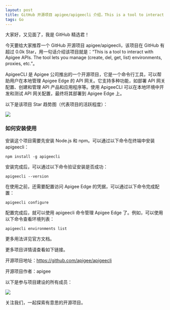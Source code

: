 ```yaml
---
layout: post
title: GitHub 开源项目 apigee/apigeecli 介绍，This is a tool to interact with Apigee APIs. The tool lets you manage (create, del, get, list) environments, proxies, etc.
tags: Go
---
```


大家好，又见面了，我是 GitHub 精选君！

今天要给大家推荐一个 GitHub 开源项目 apigee/apigeecli，该项目在 GitHub 有超过 0.0k Star，用一句话介绍该项目就是：“This is a tool to interact with Apigee APIs. The tool lets you manage (create, del, get, list) environments, proxies, etc.”。


ApigeeCLI 是 Apigee 公司推出的一个开源项目，它是一个命令行工具，可以帮助用户在本地管理 Apigee Edge 的 API 网关。它支持多种功能，如部署 API 网关配置、创建和管理 API 产品和应用程序等。使用 ApigeeCLI 可以在本地环境中开发和测试 API 网关配置，最终将其部署到 Apigee Edge 上。


以下是该项目 Star 趋势图（代表项目的活跃程度）：

![](https://api.star-history.com/svg?repos=apigee/apigeecli&type=Timeline)

### 如何安装使用

安装这个项目需要先安装 Node.js 和 npm。可以通过以下命令在终端中安装 apigeecli：
```
npm install -g apigeecli
```

安装完成后，可以通过以下命令验证安装是否成功：
```
apigeecli --version
```
在使用之前，还需要配置访问 Apigee Edge 的凭据，可以通过以下命令完成配置：
```
apigeecli configure
```

配置完成后，就可以使用 apigeecli 命令管理 Apigee Edge 了。例如，可以使用以下命令查看环境列表：
```
apigeecli environments list
```

更多用法详见官方文档。


更多项目详情请查看如下链接。

开源项目地址：https://github.com/apigee/apigeecli 

开源项目作者：apigee

以下是参与项目建设的所有成员：

![](https://contrib.rocks/image?repo=apigee/apigeecli)



关注我们，一起探索有意思的开源项目。
